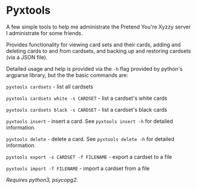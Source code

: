 Pyxtools
=======================

A few simple tools to help me administrate the Pretend You're Xyzzy server I administrate for some friends.

Provides functionality for viewing card sets and their cards, adding and deleting cards to and from cardsets, and backing up and restoring cardsets (via a JSON file).

Detailed usage and help is provided via the `-h` flag provided by python's argparse library, but the the basic commands are:

`pyxtools cardsets` - list all cardsets

`pyxtools cardsets white -s CARDSET` - list a cardset's white cards

`pyxtools cardsets black -s CARDSET` - list a cardset's black cards

`pyxtools insert` - insert a card.  See `pyxtools insert -h` for detailed information. 

`pyxtools delete` - delete a card.  See `pyxtools delete -h` for detailed information.

`pyxtools export -s CARDSET -f FILENAME` - export a cardset to a file

`pyxtools import -f FILENAME` - import a cardset from a file

_Requires python3, psycopg2._
